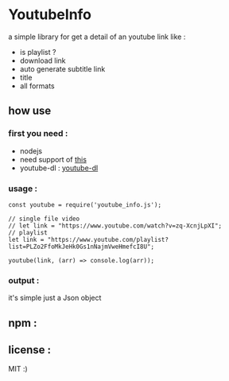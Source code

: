 # YoutubeInfo
a simple library for get a detail of an youtube link like :
- is playlist ?
- download link 
- auto generate subtitle link
- title
- all formats

## how use
### first you need :
- nodejs
- need support of [this](https://nodejs.org/api/child_process.html)
- youtube-dl : [youtube-dl](https://github.com/rg3/youtube-dl)

### usage :
```$javascipt
const youtube = require('youtube_info.js');

// single file video
// let link = "https://www.youtube.com/watch?v=zq-XcnjLpXI";
// playlist
let link = "https://www.youtube.com/playlist?list=PLZo2FfoMkJeHk0Gs1nNajmVweHmefcI8U";

youtube(link, (arr) => console.log(arr));
```
### output :
it's simple just a Json object

## npm :



## license : 
MIT :) 

